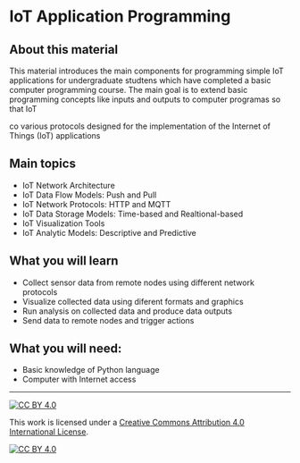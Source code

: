 # IoT Application Programming
## About this material
This material introduces the main components for programming simple IoT applications for undergraduate studtens which have completed a basic computer programming course. The main goal is to extend basic programming concepts like inputs and outputs to computer programas so that IoT 

co various protocols designed for the implementation of the Internet of Things (IoT) applications

## Main topics
* IoT Network Architecture 
* IoT Data Flow Models: Push and Pull   
* IoT Network Protocols: HTTP and MQTT
* IoT Data Storage Models: Time-based and Realtional-based
* IoT Visualization Tools
* IoT Analytic Models: Descriptive and Predictive

## What you will learn
* Collect sensor data from remote nodes using different network protocols
* Visualize collected data using diferent formats and graphics
* Run analysis on collected data and produce data outputs  
* Send data to remote nodes and trigger actions

## What you will need:
* Basic knowledge of Python language
* Computer with Internet access 

***
[![CC BY 4.0][cc-by-shield]][cc-by]

This work is licensed under a
[Creative Commons Attribution 4.0 International License][cc-by].

[![CC BY 4.0][cc-by-image]][cc-by]

[cc-by]: http://creativecommons.org/licenses/by/4.0/
[cc-by-image]: https://i.creativecommons.org/l/by/4.0/88x31.png
[cc-by-shield]: https://img.shields.io/badge/License-CC%20BY%204.0-lightgrey.svg
